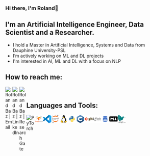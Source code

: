 ### Hi there, I'm Roland👋

## I'm an Artificial Intelligence Engineer, Data Scientist and a Researcher.

- I hold a Master in Artificial Intelligence, Systems and Data from Dauphine University-PSL
- I’m actively working on ML and DL projects
- I'm interested in AI, ML and DL with a focus on NLP

## How to reach me:
[<img align="left" alt="Roland Baz | Email" width="22px" src="https://upload.wikimedia.org/wikipedia/commons/7/7e/Gmail_icon_%282020%29.svg" />][email]
[<img align="left" alt="Roland Baz | LinkedIn" width="22px" src="https://upload.wikimedia.org/wikipedia/commons/e/e9/Linkedin_icon.svg" />][linkedin]
[<img align="left" alt="Roland Baz | Research Gate" width="22px" src="https://icon-icons.com/downloadimage.php?id=130843&root=2108/PNG/512/&file=researchgate_icon_130843.png" />][researchgate]
<br />

## Languages and Tools:

<img align="left" alt="PyTorch" width="26px" src="https://pytorch.org/assets/images/pytorch-logo.png" />
<img align="left" alt="Tensorflow" width="26px" src="https://raw.githubusercontent.com/github/explore/master/topics/tensorflow/tensorflow.png" />
<img align="left" alt="Visual Studio Code" width="26px" src="https://raw.githubusercontent.com/github/explore/master/topics/visual-studio-code/visual-studio-code.png" />
<img align="left" alt="Jupyter Notebook" width="26px" src="https://raw.githubusercontent.com/github/explore/master/topics/jupyter-notebook/jupyter-notebook.png" />
<img align="left" alt="Linux" width="26px" src="https://raw.githubusercontent.com/github/explore/master/topics/linux/linux.png" />
<img align="left" alt="Python" width="26px" src="https://raw.githubusercontent.com/github/explore/master/topics/python/python.png" />
<img align="left" alt="C++" width="26px" src="https://raw.githubusercontent.com/github/explore/master/topics/cpp/cpp.png" />
<img align="left" alt="Git" width="26px" src="https://raw.githubusercontent.com/github/explore/master/topics/git/git.png" />
<img align="left" alt="Flask" width="26px" src="https://raw.githubusercontent.com/github/explore/master/topics/flask/flask.png" />
<img align="left" alt="SQL" width="26px" src="https://raw.githubusercontent.com/github/explore/master/topics/sql/sql.png" />
<img align="left" alt="Markdown" width="26px" src="https://raw.githubusercontent.com/github/explore/master/topics/markdown/markdown.png" />
<img align="left" alt="Latex" width="26px" src="https://raw.githubusercontent.com/github/explore/master/topics/latex/latex.png" />

<br />
<br />

##
[email]: mailto:baz.roland123@gmail.com
[twitter]: http://twitter.com/rolandbaz
[linkedin]: https://www.linkedin.com/in/rolandbaz/
[researchgate]: https://www.researchgate.net/profile/Roland-Baz
